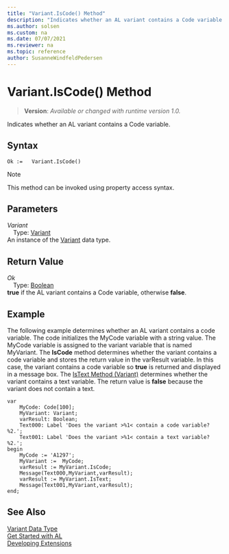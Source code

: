 ```yaml
---
title: "Variant.IsCode() Method"
description: "Indicates whether an AL variant contains a Code variable."
ms.author: solsen
ms.custom: na
ms.date: 07/07/2021
ms.reviewer: na
ms.topic: reference
author: SusanneWindfeldPedersen
---
```

[//]: # (START>DO_NOT_EDIT)
[//]: # (IMPORTANT:Do not edit any of the content between here and the END>DO_NOT_EDIT.)
[//]: # (Any modifications should be made in the .xml files in the ModernDev repo.)
# Variant.IsCode() Method
> **Version**: _Available or changed with runtime version 1.0._

Indicates whether an AL variant contains a Code variable.


## Syntax
```AL
Ok :=   Variant.IsCode()
```
> [!NOTE]
> This method can be invoked using property access syntax.

## Parameters
*Variant*  
&emsp;Type: [Variant](variant-data-type.md)  
An instance of the [Variant](variant-data-type.md) data type.  

## Return Value
*Ok*  
&emsp;Type: [Boolean](../boolean/boolean-data-type.md)  
**true** if the AL variant contains a Code variable, otherwise **false**.


[//]: # (IMPORTANT: END>DO_NOT_EDIT)

## Example  
 The following example determines whether an AL variant contains a code variable. The code initializes the MyCode variable with a string value. The MyCode variable is assigned to the variant variable that is named MyVariant. The **IsCode** method determines whether the variant contains a code variable and stores the return value in the varResult variable. In this case, the variant contains a code variable so **true** is returned and displayed in a message box. The [IsText Method (Variant)](variant-istext-method.md) determines whether the variant contains a text variable. The return value is **false** because the variant does not contain a text.
   
```al
var
    MyCode: Code[100];
    MyVariant: Variant;
    varResult: Boolean;
    Text000: Label 'Does the variant >%1< contain a code variable? %2.';
    Text001: Label 'Does the variant >%1< contain a text variable? %2.';
begin
    MyCode := 'A1297';  
    MyVariant :=  MyCode;  
    varResult := MyVariant.IsCode;  
    Message(Text000,MyVariant,varResult);  
    varResult := MyVariant.IsText;  
    Message(Text001,MyVariant,varResult);  
end;
```  
  

## See Also
[Variant Data Type](variant-data-type.md)  
[Get Started with AL](../../devenv-get-started.md)  
[Developing Extensions](../../devenv-dev-overview.md)